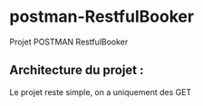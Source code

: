 # postman-RestfulBooker

Projet POSTMAN RestfulBooker

## Architecture du projet :

Le projet reste simple, on a uniquement des GET
